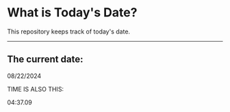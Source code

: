 # What is Today's Date?
This repository keeps track of today's date.
* * *
 
## The current date:  
 08/22/2024 
  
  
 TIME IS ALSO THIS: 
  
 04:37.09 
  
  
